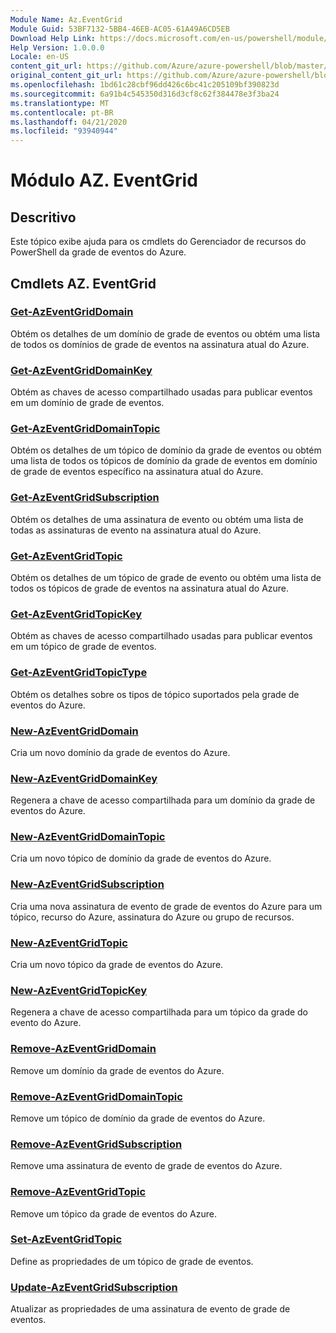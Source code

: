 ```yaml
---
Module Name: Az.EventGrid
Module Guid: 53BF7132-5BB4-46EB-AC05-61A49A6CD5EB
Download Help Link: https://docs.microsoft.com/en-us/powershell/module/az.eventgrid
Help Version: 1.0.0.0
Locale: en-US
content_git_url: https://github.com/Azure/azure-powershell/blob/master/src/EventGrid/EventGrid/help/Az.EventGrid.md
original_content_git_url: https://github.com/Azure/azure-powershell/blob/master/src/EventGrid/EventGrid/help/Az.EventGrid.md
ms.openlocfilehash: 1bd61c28cbf96dd426c6bc41c205109bf390823d
ms.sourcegitcommit: 6a91b4c545350d316d3cf8c62f384478e3f3ba24
ms.translationtype: MT
ms.contentlocale: pt-BR
ms.lasthandoff: 04/21/2020
ms.locfileid: "93940944"
---
```

# Módulo AZ. EventGrid
## Descritivo
Este tópico exibe ajuda para os cmdlets do Gerenciador de recursos do PowerShell da grade de eventos do Azure.

## Cmdlets AZ. EventGrid
### [Get-AzEventGridDomain](Get-AzEventGridDomain.md)
Obtém os detalhes de um domínio de grade de eventos ou obtém uma lista de todos os domínios de grade de eventos na assinatura atual do Azure.

### [Get-AzEventGridDomainKey](Get-AzEventGridDomainKey.md)
Obtém as chaves de acesso compartilhado usadas para publicar eventos em um domínio de grade de eventos.

### [Get-AzEventGridDomainTopic](Get-AzEventGridDomainTopic.md)
Obtém os detalhes de um tópico de domínio da grade de eventos ou obtém uma lista de todos os tópicos de domínio da grade de eventos em domínio de grade de eventos específico na assinatura atual do Azure.

### [Get-AzEventGridSubscription](Get-AzEventGridSubscription.md)
Obtém os detalhes de uma assinatura de evento ou obtém uma lista de todas as assinaturas de evento na assinatura atual do Azure.

### [Get-AzEventGridTopic](Get-AzEventGridTopic.md)
Obtém os detalhes de um tópico de grade de evento ou obtém uma lista de todos os tópicos de grade de eventos na assinatura atual do Azure.

### [Get-AzEventGridTopicKey](Get-AzEventGridTopicKey.md)
Obtém as chaves de acesso compartilhado usadas para publicar eventos em um tópico de grade de eventos.

### [Get-AzEventGridTopicType](Get-AzEventGridTopicType.md)
Obtém os detalhes sobre os tipos de tópico suportados pela grade de eventos do Azure.

### [New-AzEventGridDomain](New-AzEventGridDomain.md)
Cria um novo domínio da grade de eventos do Azure.

### [New-AzEventGridDomainKey](New-AzEventGridDomainKey.md)
Regenera a chave de acesso compartilhada para um domínio da grade de eventos do Azure.

### [New-AzEventGridDomainTopic](New-AzEventGridDomainTopic.md)
Cria um novo tópico de domínio da grade de eventos do Azure.

### [New-AzEventGridSubscription](New-AzEventGridSubscription.md)
Cria uma nova assinatura de evento de grade de eventos do Azure para um tópico, recurso do Azure, assinatura do Azure ou grupo de recursos.

### [New-AzEventGridTopic](New-AzEventGridTopic.md)
Cria um novo tópico da grade de eventos do Azure.

### [New-AzEventGridTopicKey](New-AzEventGridTopicKey.md)
Regenera a chave de acesso compartilhada para um tópico da grade do evento do Azure.

### [Remove-AzEventGridDomain](Remove-AzEventGridDomain.md)
Remove um domínio da grade de eventos do Azure.

### [Remove-AzEventGridDomainTopic](Remove-AzEventGridDomainTopic.md)
Remove um tópico de domínio da grade de eventos do Azure.

### [Remove-AzEventGridSubscription](Remove-AzEventGridSubscription.md)
Remove uma assinatura de evento de grade de eventos do Azure.

### [Remove-AzEventGridTopic](Remove-AzEventGridTopic.md)
Remove um tópico da grade de eventos do Azure.

### [Set-AzEventGridTopic](Set-AzEventGridTopic.md)
Define as propriedades de um tópico de grade de eventos.

### [Update-AzEventGridSubscription](Update-AzEventGridSubscription.md)
Atualizar as propriedades de uma assinatura de evento de grade de eventos.

